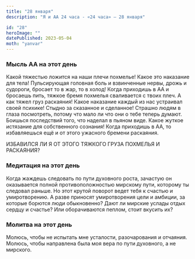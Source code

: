 ```yaml
---
title: "28 января"
description: "Я и АА 24 часа - «24 часа» — 28 января"

id: "28"
heroImage: ""
datePublished: 2023-05-04
moth: "yanvar"
---
```


### Мысль АА на этот день

Какой тяжестью ложится на наши плечи похмелье! Какое это наказание для тела!
Пульсирующая головная боль и взвинченные нервы, дрожь и судороги, бросает то в
жар, то в холод! Когда приходишь в АА и бросаешь пить, тяжкое бремя похмелья
сваливается с твоих плеч. А как тяжел груз раскаяния! Какое наказание каждый
из нас устраивал своей психике! Стыдно за сказанное и сделанное! Страшно людям
в глаза посмотреть, потому что мало ли что они о тебе теперь думают. Боишься
последствий того, что наделал в пьяном виде. Какое жуткое истязание для
собственного сознания! Когда приходишь в АА, то избавляешься ещё и от этого
ужасного бремени раскаяния.

ИЗБАВИЛСЯ ЛИ Я ОТ ЭТОГО ТЯЖКОГО ГРУЗА ПОХМЕЛЬЯ И РАСКАЯНИЯ?

### Медитация на этот день

Когда жаждешь следовать по пути духовного роста, зачастую он оказывается
полной противоположностью мирскому пути, которому ты следовал раньше. Но этот
крутой поворот ведет тебя к счастью и умиротворению. А разве приносят
умиротворения цели и амбиции, за которые борются люди обыкновенно? Дают ли
мирские услады отдых сердцу и счастье? Или оборачиваются пеплом, стоит вкусить
их?

### Молитва на этот день

Молюсь, чтобы не испытать мне усталости, разочарования и отчаяния. Молюсь,
чтобы направлена была моя вера по пути духовного, а не мирского.
